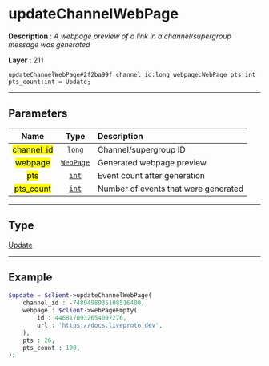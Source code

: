 # updateChannelWebPage

**Description** : *A webpage preview of a link in a channel/supergroup message was generated*

**Layer** : 211

```tl
updateChannelWebPage#2f2ba99f channel_id:long webpage:WebPage pts:int pts_count:int = Update;
```

---

## Parameters

| Name | Type | Description |
| :---: | :---: | :--- |
| <mark>channel_id</mark> | [`long`](type/long) | Channel/supergroup ID |
| <mark>webpage</mark> | [`WebPage`](type/WebPage) | Generated webpage preview |
| <mark>pts</mark> | [`int`](type/int) | Event count after generation |
| <mark>pts_count</mark> | [`int`](type/int) | Number of events that were generated |

---

## Type

[Update](type/Update)

---

## Example

```php
$update = $client->updateChannelWebPage(
	channel_id : -7489498935108516400,
	webpage : $client->webPageEmpty(
		id : 4468170932654097276,
		url : 'https://docs.liveproto.dev',
	),
	pts : 26,
	pts_count : 100,
);
```